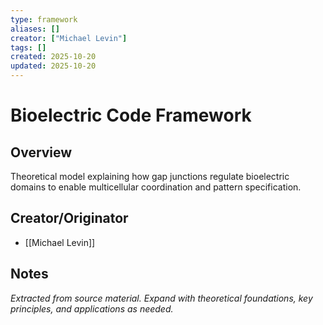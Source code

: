 ```yaml
---
type: framework
aliases: []
creator: ["Michael Levin"]
tags: []
created: 2025-10-20
updated: 2025-10-20
---
```


# Bioelectric Code Framework

## Overview

Theoretical model explaining how gap junctions regulate bioelectric domains to enable multicellular coordination and pattern specification.

## Creator/Originator

- [[Michael Levin]]

## Notes

*Extracted from source material. Expand with theoretical foundations, key principles, and applications as needed.*
